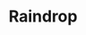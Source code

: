 ---
title: Raindrop
date: 
draft: false

# descripcion
description : Aros pasantes colgantes en plata 925 y cristal microcubic. Línea premium.

materials: Plata 925

color: 

dimensions: Largo 3,80 cm x 1,60 cm 

code: 01-01-1159

type: "Aros"

categories: []

price: $8.080,00

price_eftvo: $6.870,00

# Images
# first image will be shown in the product page
images:
  # - image: "images/path_to_image"
  # La ubicacion de las imagenes es imagenes/Aros/Aros.Colgantes/01-01-1159-raindrop
  - image: "./images/aros/colgantes/01-01-1159-raindrop_a.jpg"
  - image: "./images/aros/colgantes/01-01-1159-raindrop_b.jpg"
---